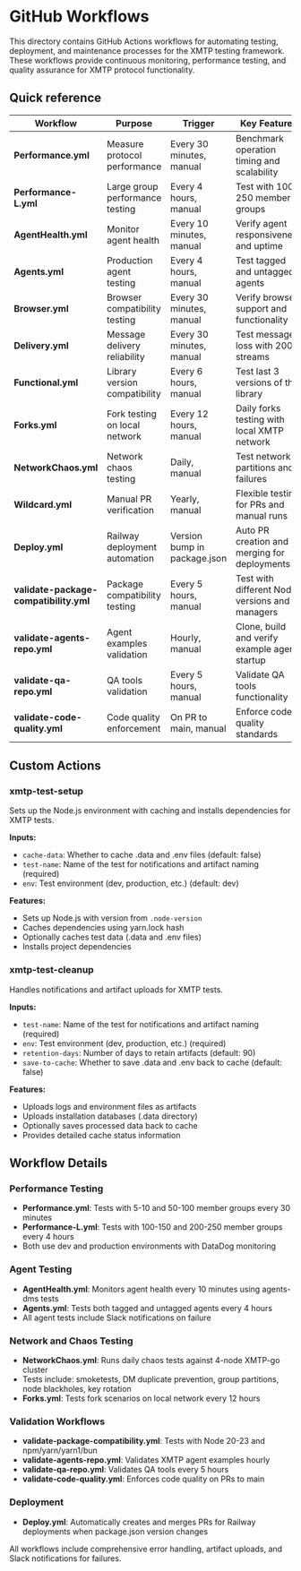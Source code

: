 # GitHub Workflows

This directory contains GitHub Actions workflows for automating testing, deployment, and maintenance processes for the XMTP testing framework. These workflows provide continuous monitoring, performance testing, and quality assurance for XMTP protocol functionality.

## Quick reference

| Workflow                               | Purpose                         | Trigger                      | Key Features                                   |
| -------------------------------------- | ------------------------------- | ---------------------------- | ---------------------------------------------- |
| **Performance.yml**                    | Measure protocol performance    | Every 30 minutes, manual     | Benchmark operation timing and scalability     |
| **Performance-L.yml**                  | Large group performance testing | Every 4 hours, manual        | Test with 100-250 member groups                |
| **AgentHealth.yml**                    | Monitor agent health            | Every 10 minutes, manual     | Verify agent responsiveness and uptime         |
| **Agents.yml**                         | Production agent testing        | Every 4 hours, manual        | Test tagged and untagged agents                |
| **Browser.yml**                        | Browser compatibility testing   | Every 30 minutes, manual     | Verify browser support and functionality       |
| **Delivery.yml**                       | Message delivery reliability    | Every 30 minutes, manual     | Test message loss with 200 streams             |
| **Functional.yml**                     | Library version compatibility   | Every 6 hours, manual        | Test last 3 versions of the library            |
| **Forks.yml**                          | Fork testing on local network   | Every 12 hours, manual       | Daily forks testing with local XMTP network    |
| **NetworkChaos.yml**                   | Network chaos testing           | Daily, manual                | Test network partitions and failures           |
| **Wildcard.yml**                       | Manual PR verification          | Yearly, manual               | Flexible testing for PRs and manual runs       |
| **Deploy.yml**                         | Railway deployment automation   | Version bump in package.json | Auto PR creation and merging for deployments   |
| **validate-package-compatibility.yml** | Package compatibility testing   | Every 5 hours, manual        | Test with different Node versions and managers |
| **validate-agents-repo.yml**           | Agent examples validation       | Hourly, manual               | Clone, build and verify example agent startup  |
| **validate-qa-repo.yml**               | QA tools validation             | Every 5 hours, manual        | Validate QA tools functionality                |
| **validate-code-quality.yml**          | Code quality enforcement        | On PR to main, manual        | Enforce code quality standards                 |

## Custom Actions

### xmtp-test-setup

Sets up the Node.js environment with caching and installs dependencies for XMTP tests.

**Inputs:**

- `cache-data`: Whether to cache .data and .env files (default: false)
- `test-name`: Name of the test for notifications and artifact naming (required)
- `env`: Test environment (dev, production, etc.) (default: dev)

**Features:**

- Sets up Node.js with version from `.node-version`
- Caches dependencies using yarn.lock hash
- Optionally caches test data (.data and .env files)
- Installs project dependencies

### xmtp-test-cleanup

Handles notifications and artifact uploads for XMTP tests.

**Inputs:**

- `test-name`: Name of the test for notifications and artifact naming (required)
- `env`: Test environment (dev, production, etc.) (required)
- `retention-days`: Number of days to retain artifacts (default: 90)
- `save-to-cache`: Whether to save .data and .env back to cache (default: false)

**Features:**

- Uploads logs and environment files as artifacts
- Uploads installation databases (.data directory)
- Optionally saves processed data back to cache
- Provides detailed cache status information

## Workflow Details

### Performance Testing

- **Performance.yml**: Tests with 5-10 and 50-100 member groups every 30 minutes
- **Performance-L.yml**: Tests with 100-150 and 200-250 member groups every 4 hours
- Both use dev and production environments with DataDog monitoring

### Agent Testing

- **AgentHealth.yml**: Monitors agent health every 10 minutes using agents-dms tests
- **Agents.yml**: Tests both tagged and untagged agents every 4 hours
- All agent tests include Slack notifications on failure

### Network and Chaos Testing

- **NetworkChaos.yml**: Runs daily chaos tests against 4-node XMTP-go cluster
- Tests include: smoketests, DM duplicate prevention, group partitions, node blackholes, key rotation
- **Forks.yml**: Tests fork scenarios on local network every 12 hours

### Validation Workflows

- **validate-package-compatibility.yml**: Tests with Node 20-23 and npm/yarn/yarn1/bun
- **validate-agents-repo.yml**: Validates XMTP agent examples hourly
- **validate-qa-repo.yml**: Validates QA tools every 5 hours
- **validate-code-quality.yml**: Enforces code quality on PRs to main

### Deployment

- **Deploy.yml**: Automatically creates and merges PRs for Railway deployments when package.json version changes

All workflows include comprehensive error handling, artifact uploads, and Slack notifications for failures.
